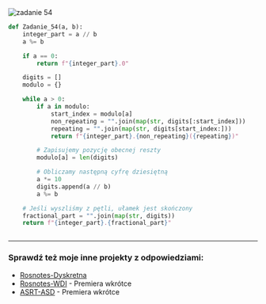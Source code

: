 <picture>
  <source srcset="../../srt/zbior_zadan/54.png" media="(prefers-color-scheme: light)">
  <source srcset="../../srt/zbior_zadan/black_54.png" media="(prefers-color-scheme: dark)">
  <img src="../../srt/zbior_zadan/black_54.png" alt="zadanie 54">
</picture>

```python
def Zadanie_54(a, b):
    integer_part = a // b
    a %= b

    if a == 0:
        return f"{integer_part}.0"

    digits = []
    modulo = {}

    while a > 0:
        if a in modulo:
            start_index = modulo[a]
            non_repeating = "".join(map(str, digits[:start_index]))
            repeating = "".join(map(str, digits[start_index:]))
            return f"{integer_part}.{non_repeating}({repeating})"

        # Zapisujemy pozycję obecnej reszty
        modulo[a] = len(digits)

        # Obliczamy następną cyfrę dziesiętną
        a *= 10
        digits.append(a // b)
        a %= b

    # Jeśli wyszliśmy z pętli, ułamek jest skończony
    fractional_part = "".join(map(str, digits))
    return f"{integer_part}.{fractional_part}"



```

---
### Sprawdź też moje inne projekty z odpowiedziami:
- [Rosnotes-Dyskretna](https://github.com/kamilGie/Rosnotes-Dyskretna)
- [Rosnotes-WDI](https://github.com/kamilGie/Rosnotes-WDI) - Premiera wkrótce
- [ASRT-ASD](https://github.com/kamilGie/Rosnotes-Dyskretna) - Premiera wkrótce
